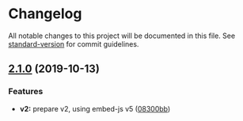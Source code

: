 # Changelog

All notable changes to this project will be documented in this file. See [standard-version](https://github.com/conventional-changelog/standard-version) for commit guidelines.

## [2.1.0](https://github.com/Gomah/vue-embed/compare/v1.0.0...v2.1.0) (2019-10-13)


### Features

* **v2:** prepare v2, using embed-js v5 ([08300bb](https://github.com/Gomah/vue-embed/commit/08300bb833c02bc07e7e0b78baf5be0d9020622a))
